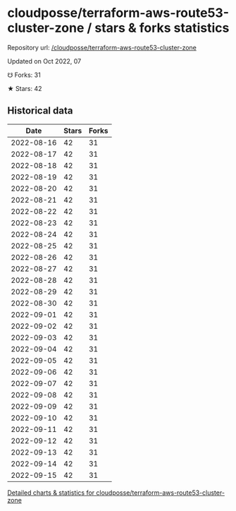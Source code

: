 # cloudposse/terraform-aws-route53-cluster-zone / stars & forks statistics

Repository url: [/cloudposse/terraform-aws-route53-cluster-zone](https://github.com/cloudposse/terraform-aws-route53-cluster-zone)

Updated on Oct 2022, 07

☋ Forks: 31

★ Stars: 42

## Historical data
| Date | Stars | Forks |
|------|-------|-------|
| 2022-08-16 | 42 | 31 | 
| 2022-08-17 | 42 | 31 | 
| 2022-08-18 | 42 | 31 | 
| 2022-08-19 | 42 | 31 | 
| 2022-08-20 | 42 | 31 | 
| 2022-08-21 | 42 | 31 | 
| 2022-08-22 | 42 | 31 | 
| 2022-08-23 | 42 | 31 | 
| 2022-08-24 | 42 | 31 | 
| 2022-08-25 | 42 | 31 | 
| 2022-08-26 | 42 | 31 | 
| 2022-08-27 | 42 | 31 | 
| 2022-08-28 | 42 | 31 | 
| 2022-08-29 | 42 | 31 | 
| 2022-08-30 | 42 | 31 | 
| 2022-09-01 | 42 | 31 | 
| 2022-09-02 | 42 | 31 | 
| 2022-09-03 | 42 | 31 | 
| 2022-09-04 | 42 | 31 | 
| 2022-09-05 | 42 | 31 | 
| 2022-09-06 | 42 | 31 | 
| 2022-09-07 | 42 | 31 | 
| 2022-09-08 | 42 | 31 | 
| 2022-09-09 | 42 | 31 | 
| 2022-09-10 | 42 | 31 | 
| 2022-09-11 | 42 | 31 | 
| 2022-09-12 | 42 | 31 | 
| 2022-09-13 | 42 | 31 | 
| 2022-09-14 | 42 | 31 | 
| 2022-09-15 | 42 | 31 | 


[Detailed charts & statistics for cloudposse/terraform-aws-route53-cluster-zone](https://reviewgithub.com/rep/cloudposse/terraform-aws-route53-cluster-zone)
